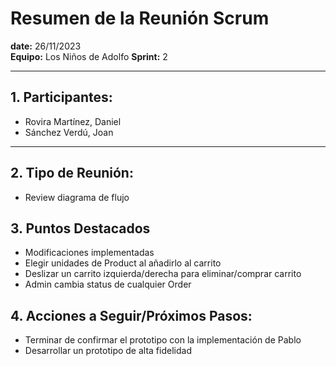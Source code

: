 # Resumen de la Reunión Scrum
**date:**      26/11/2023  
**Equipo:**     Los Niños de Adolfo 
**Sprint:**     2  

---

## 1. Participantes:
- Rovira Martínez, Daniel
- Sánchez Verdú, Joan

---

## 2. Tipo de Reunión:

- Review diagrama de flujo

## 3. Puntos Destacados

- Modificaciones implementadas
- Elegir unidades de Product al añadirlo al carrito
- Deslizar un carrito izquierda/derecha para eliminar/comprar carrito
- Admin cambia status de cualquier Order


## 4. Acciones a Seguir/Próximos Pasos:

- Terminar de confirmar el prototipo con la implementación de Pablo
- Desarrollar un prototipo de alta fidelidad
